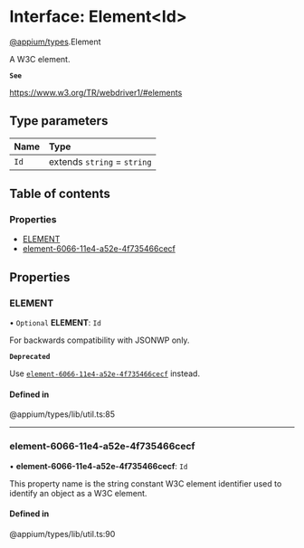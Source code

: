 # Interface: Element<Id\>

[@appium/types](../modules/appium_types.md).Element

A W3C element.

**`See`**

https://www.w3.org/TR/webdriver1/#elements

## Type parameters

| Name | Type |
| :------ | :------ |
| `Id` | extends `string` = `string` |

## Table of contents

### Properties

- [ELEMENT](appium_types.Element.md#element)
- [element-6066-11e4-a52e-4f735466cecf](appium_types.Element.md#element-6066-11e4-a52e-4f735466cecf)

## Properties

### ELEMENT

• `Optional` **ELEMENT**: `Id`

For backwards compatibility with JSONWP only.

**`Deprecated`**

Use [`element-6066-11e4-a52e-4f735466cecf`](appium_types.Element.md#element-6066-11e4-a52e-4f735466cecf) instead.

#### Defined in

@appium/types/lib/util.ts:85

___

### element-6066-11e4-a52e-4f735466cecf

• **element-6066-11e4-a52e-4f735466cecf**: `Id`

This property name is the string constant W3C element identifier used to identify an object as
a W3C element.

#### Defined in

@appium/types/lib/util.ts:90
